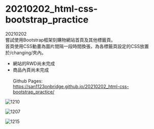 # 20210202_html-css-bootstrap_practice

20210202 \
嘗試使用Bootstrap框架刻購物網站首頁及其他標籤頁。\
首頁使用CSS動畫為圖片間隔一段時間換張，為各標籤頁設定的CSS放置於/changing/夾內。
- 網站的RWD尚未完成 
- 商品內頁尚未完成 \
\
Github Pages: \
https://san1123onbridge.github.io/20210202_html-css-bootstrap_practice/


![1210](https://user-images.githubusercontent.com/63532421/115152432-9e3f6400-a0a3-11eb-923a-2864ebb3d758.PNG)

![1207](https://user-images.githubusercontent.com/63532421/115152380-6d5f2f00-a0a3-11eb-9d33-eb8b96f0c7b5.PNG)

![1215](https://user-images.githubusercontent.com/63532421/115152607-5705a300-a0a4-11eb-8b42-e659d2c86225.PNG)


